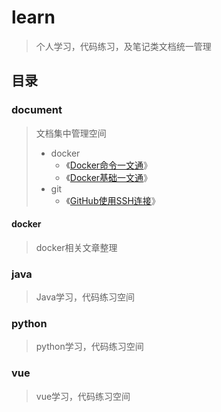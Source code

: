 # learn

> 个人学习，代码练习，及笔记类文档统一管理

## 目录

### document

> 文档集中管理空间
> - docker
> 	- 《[Docker命令一文通](./document/docker/Docker命令一文通.md)》
> 	- 《[Docker基础一文通](./document/docker/Docker基础一文通.md)》
> - git
> 	- 《[GitHub使用SSH连接](./document/git/GitHub使用SSH连接.md)》

#### docker

> docker相关文章整理

### java

> Java学习，代码练习空间

### python

> python学习，代码练习空间

### vue

> vue学习，代码练习空间